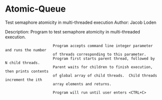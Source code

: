 # Atomic-Queue
Test semaphore atomicity in multi-threaded execution
Author:				  Jacob Loden

Description:		Program to test semaphore atomicity in multi-threaded execution.

					      Program accepts command line integer parameter and runs the number
					      of threads corresponding to this parameter.
					      Program first starts parent thread, followed by N child threads.
					      Parent waits for children to finish execution, then prints contents
					      of global array of child threads.  Child threads increment the ith
					      array elements and returns.

					      Program will run until user enters <CTRL+C>
